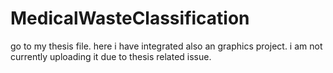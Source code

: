 # MedicalWasteClassification
go to my thesis file.
here i have integrated also an graphics project.
i am not currently uploading  it due to thesis related issue.
